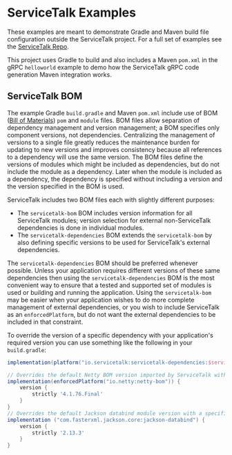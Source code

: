 # ServiceTalk Examples

These examples are meant to demonstrate Gradle and Maven build file
configuration outside the ServiceTalk project. For a full set of examples see the
[ServiceTalk Repo](https://github.com/apple/servicetalk/tree/main/servicetalk-examples).

This project uses Gradle to build and also includes a Maven `pom.xml` in the gRPC `helloworld` example to demo how the 
ServiceTalk gRPC code generation Maven integration works.

## ServiceTalk BOM
The example Gradle `build.gradle` and Maven `pom.xml` include use of BOM 
([Bill of Materials](https://maven.apache.org/guides/introduction/introduction-to-dependency-mechanism.html#bill-of-materials-bom-poms))
`pom` and `module` files. BOM files allow separation of dependency management and version management; a BOM specifies 
only component versions, not dependencies. Centralizing the management of versions to a single file greatly reduces the 
maintenance burden for updating to new versions and improves consistency because all references to a dependency will use 
the same version. The BOM files define the versions of modules which might be included as dependencies, but do not 
include the module as a dependency. Later when the module is included as a dependency, the dependency is specified 
without including a version and the version specified in the BOM is used.

ServiceTalk includes two BOM files each with slightly different purposes:
- The `servicetalk-bom` BOM includes version information for all ServiceTalk modules; version selection for external non-ServiceTalk dependencies is done in individual modules.
- The `servicetalk-dependencies` BOM extends the `servicetalk-bom` by also defining specific versions to be used for ServiceTalk's external dependencies.

The `servicetalk-dependencies` BOM should be preferred whenever possible. Unless your application requires different versions of these same dependencies then using the `servicetalk-dependencies` BOM is the most convenient way to ensure that a tested and supported set of modules is used or building and running the application. Using the `servicetalk-bom` may be easier when your application wishes to do more complete management of external dependencies, or you wish to include ServiceTalk as an `enforcedPlatform`, but do not want the external dependencies to be included in that constraint.

To override the version of a specific dependency with your application's required version you can use something like the following in your `build.gradle`: 

```groovy
implementation(platform("io.servicetalk:servicetalk-dependencies:$servicetalkVersion"))

// Overrides the default Netty BOM version imported by ServiceTalk with a specific version
implementation(enforcedPlatform("io.netty:netty-bom")) {
    version {
        strictly '4.1.76.Final'
    }
}
// Overrides the default Jackson databind module version with a specific version
implementation ("com.fasterxml.jackson.core:jackson-databind") {
    version {
        strictly '2.13.3'
    }
}
```